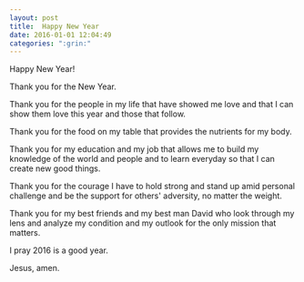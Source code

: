 ```yaml
---
layout: post
title:  Happy New Year
date: 2016-01-01 12:04:49
categories: ":grin:"
---
```


<p>Happy New Year!</p>

<p>Thank you for the New Year.</p>

<p>Thank you for the people in my life that have showed me love and that I can show them love this year and those that follow.</p>

<p>Thank you for the food on my table that provides the nutrients for my body.</p>

<p>Thank you for my education and my job that allows me to build my knowledge of the world and people and to learn everyday so that I can create new good things.</p>

<p>Thank you for the courage I have to hold strong and stand up amid personal challenge and be the support for others' adversity, no matter the weight.</p>

<p>Thank you for my best friends and my best man David who look through my lens and analyze my condition and my outlook for the only mission that matters.</p>

<p>I pray 2016 is a good year.</p>

<p>Jesus, amen.</p>
